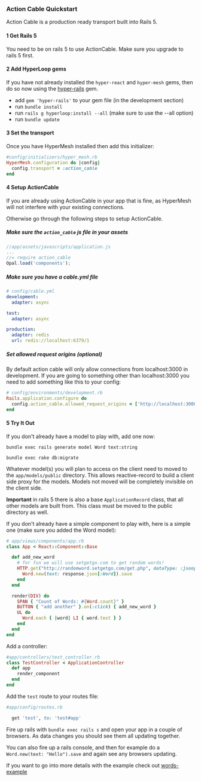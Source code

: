 ### Action Cable Quickstart

Action Cable is a production ready transport built into Rails 5.

#### 1 Get Rails 5

You need to be on rails 5 to use ActionCable.  Make sure you upgrade to rails 5 first.

#### 2 Add HyperLoop gems

If you have not already installed the `hyper-react` and `hyper-mesh` gems, then do so now using the [hyper-rails](https://github.com/ruby-hyperloop/hyper-rails) gem.

- add `gem 'hyper-rails'` to your gem file (in the development section)
- run `bundle install`
- run `rails g hyperloop:install --all` (make sure to use the --all option)
- run `bundle update`

#### 3 Set the transport

Once you have HyperMesh installed then add this initializer:
```ruby
#config/initializers/hyper_mesh.rb
HyperMesh.configuration do |config|
  config.transport = :action_cable
end
```

#### 4 Setup ActionCable

If you are already using ActionCable in your app that is fine, as HyperMesh will not interfere with your existing connections.

Otherwise go through the following steps to setup ActionCable.

##### Make sure the `action_cable` js file in your assets

```javascript
//app/assets/javascripts/application.js
...
//= require action_cable
Opal.load('components');
```

##### Make sure you have a cable.yml file

```yml
# config/cable.yml
development:
  adapter: async

test:
  adapter: async

production:
  adapter: redis
  url: redis://localhost:6379/1
```

##### Set allowed request origins (optional)

By default action cable will only allow connections from localhost:3000 in development.  If you are going to something other than localhost:3000 you need to add something like this to your config:

```ruby
# config/environments/development.rb
Rails.application.configure do
  config.action_cable.allowed_request_origins = ['http://localhost:3000', 'http://localhost:4000']
end
```

#### 5 Try It Out  

If you don't already have a model to play with,  add one now:

`bundle exec rails generate model Word text:string`

`bundle exec rake db:migrate`

Whatever model(s) you will plan to access on the client need to moved to the `app/models/public` directory.  This allows reactive-record to build a client side proxy for the models.  Models not moved will be completely invisible on the client side.

**Important** in rails 5 there is also a base `ApplicationRecord` class, that all other models are built from.  This class must be moved to the public directory as well.

If you don't already have a simple component to play with,  here is a simple one (make sure you added the Word model):

```ruby
# app/views/components/app.rb
class App < React::Component::Base

  def add_new_word
    # for fun we will use setgetgo.com to get random words!
    HTTP.get("http://randomword.setgetgo.com/get.php", dataType: :jsonp) do |response|
      Word.new(text: response.json[:Word]).save
    end
  end

  render(DIV) do
    SPAN { "Count of Words: #{Word.count}" }
    BUTTON { "add another" }.on(:click) { add_new_word }
    UL do
      Word.each { |word| LI { word.text } }
    end
  end
end
```

Add a controller:

```ruby
#app/controllers/test_controller.rb
class TestController < ApplicationController
  def app
    render_component
  end
end
```

Add the `test` route to your routes file:

```ruby
#app/config/routes.rb

  get 'test', to: 'test#app'

```

Fire up rails with `bundle exec rails s` and open your app in a couple of browsers.  As data changes you should see them all updating together.

You can also fire up a rails console, and then for example do a `Word.new(text: "Hello").save` and again see any browsers updating.

If you want to go into more details with the example check out [words-example](/docs/words-example.md)
